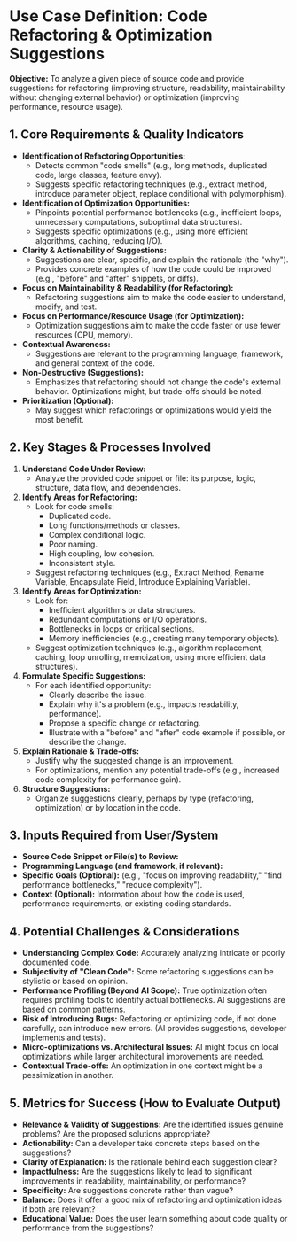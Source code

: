 # Use Case Definition: Code Refactoring & Optimization Suggestions

**Objective:** To analyze a given piece of source code and provide suggestions for refactoring (improving structure, readability, maintainability without changing external behavior) or optimization (improving performance, resource usage).

## 1. Core Requirements & Quality Indicators

*   **Identification of Refactoring Opportunities:**
    *   Detects common "code smells" (e.g., long methods, duplicated code, large classes, feature envy).
    *   Suggests specific refactoring techniques (e.g., extract method, introduce parameter object, replace conditional with polymorphism).
*   **Identification of Optimization Opportunities:**
    *   Pinpoints potential performance bottlenecks (e.g., inefficient loops, unnecessary computations, suboptimal data structures).
    *   Suggests specific optimizations (e.g., using more efficient algorithms, caching, reducing I/O).
*   **Clarity & Actionability of Suggestions:**
    *   Suggestions are clear, specific, and explain the rationale (the "why").
    *   Provides concrete examples of how the code could be improved (e.g., "before" and "after" snippets, or diffs).
*   **Focus on Maintainability & Readability (for Refactoring):**
    *   Refactoring suggestions aim to make the code easier to understand, modify, and test.
*   **Focus on Performance/Resource Usage (for Optimization):**
    *   Optimization suggestions aim to make the code faster or use fewer resources (CPU, memory).
*   **Contextual Awareness:**
    *   Suggestions are relevant to the programming language, framework, and general context of the code.
*   **Non-Destructive (Suggestions):**
    *   Emphasizes that refactoring should not change the code's external behavior. Optimizations might, but trade-offs should be noted.
*   **Prioritization (Optional):**
    *   May suggest which refactorings or optimizations would yield the most benefit.

## 2. Key Stages & Processes Involved

1.  **Understand Code Under Review:**
    *   Analyze the provided code snippet or file: its purpose, logic, structure, data flow, and dependencies.
2.  **Identify Areas for Refactoring:**
    *   Look for code smells:
        *   Duplicated code.
        *   Long functions/methods or classes.
        *   Complex conditional logic.
        *   Poor naming.
        *   High coupling, low cohesion.
        *   Inconsistent style.
    *   Suggest refactoring techniques (e.g., Extract Method, Rename Variable, Encapsulate Field, Introduce Explaining Variable).
3.  **Identify Areas for Optimization:**
    *   Look for:
        *   Inefficient algorithms or data structures.
        *   Redundant computations or I/O operations.
        *   Bottlenecks in loops or critical sections.
        *   Memory inefficiencies (e.g., creating many temporary objects).
    *   Suggest optimization techniques (e.g., algorithm replacement, caching, loop unrolling, memoization, using more efficient data structures).
4.  **Formulate Specific Suggestions:**
    *   For each identified opportunity:
        *   Clearly describe the issue.
        *   Explain why it's a problem (e.g., impacts readability, performance).
        *   Propose a specific change or refactoring.
        *   Illustrate with a "before" and "after" code example if possible, or describe the change.
5.  **Explain Rationale & Trade-offs:**
    *   Justify why the suggested change is an improvement.
    *   For optimizations, mention any potential trade-offs (e.g., increased code complexity for performance gain).
6.  **Structure Suggestions:**
    *   Organize suggestions clearly, perhaps by type (refactoring, optimization) or by location in the code.

## 3. Inputs Required from User/System

*   **Source Code Snippet or File(s) to Review:**
*   **Programming Language (and framework, if relevant):**
*   **Specific Goals (Optional):** (e.g., "focus on improving readability," "find performance bottlenecks," "reduce complexity").
*   **Context (Optional):** Information about how the code is used, performance requirements, or existing coding standards.

## 4. Potential Challenges & Considerations

*   **Understanding Complex Code:** Accurately analyzing intricate or poorly documented code.
*   **Subjectivity of "Clean Code":** Some refactoring suggestions can be stylistic or based on opinion.
*   **Performance Profiling (Beyond AI Scope):** True optimization often requires profiling tools to identify actual bottlenecks. AI suggestions are based on common patterns.
*   **Risk of Introducing Bugs:** Refactoring or optimizing code, if not done carefully, can introduce new errors. (AI provides suggestions, developer implements and tests).
*   **Micro-optimizations vs. Architectural Issues:** AI might focus on local optimizations while larger architectural improvements are needed.
*   **Contextual Trade-offs:** An optimization in one context might be a pessimization in another.

## 5. Metrics for Success (How to Evaluate Output)

*   **Relevance & Validity of Suggestions:** Are the identified issues genuine problems? Are the proposed solutions appropriate?
*   **Actionability:** Can a developer take concrete steps based on the suggestions?
*   **Clarity of Explanation:** Is the rationale behind each suggestion clear?
*   **Impactfulness:** Are the suggestions likely to lead to significant improvements in readability, maintainability, or performance?
*   **Specificity:** Are suggestions concrete rather than vague?
*   **Balance:** Does it offer a good mix of refactoring and optimization ideas if both are relevant?
*   **Educational Value:** Does the user learn something about code quality or performance from the suggestions?
